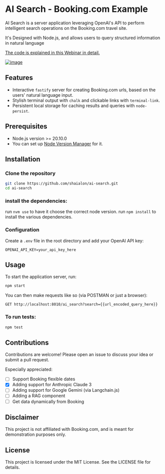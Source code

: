 # AI Search - Booking.com Example

AI Search is a server application leveraging OpenAI's API to perform intelligent search operations on the Booking.com travel site.

It's Designed with Node.js, and allows users to query structured information in natural language

[The code is explained in this Webinar in detail.](https://www.youtube.com/watch?v=NpQJfNXqREA)

[![image](https://github.com/shaialon/ai-search/assets/3126207/e6b4d836-f8a2-42fe-b073-0183683322d3)](https://www.youtube.com/watch?v=NpQJfNXqREA)

## Features

- Interactive `fastify` server for creating Booking.com urls, based on the users' natural language input.
- Stylish terminal output with `chalk` and clickable links with `terminal-link`.
- Persistent local storage for caching results and queries with `node-persist`.

## Prerequisites

- Node.js version >= 20.10.0
- You can set up [Node Version Manager](https://github.com/nvm-sh/nvm) for it.

## Installation

### Clone the repository

```bash
git clone https://github.com/shaialon/ai-search.git
cd ai-search
```

### install the dependencies:

run `nvm use` to have it choose the correct node version. run `npm install` to install the various dependencies.

### Configuration

Create a `.env` file in the root directory and add your OpenAI API key:

```
OPENAI_API_KEY=your_api_key_here
```

## Usage

To start the application server, run:

```bash
npm start
```

You can then make requests like so (via POSTMAN or just a browser):

```
GET http://localhost:8010/ai_search?search={{url_encoded_query_here}}
```

### To run tests:

```bash
npm test
```

## Contributions

Contributions are welcome! Please open an issue to discuss your idea or submit a pull request.

Especially appreciated:

- [ ] Support Booking flexible dates
- [x] Adding support for Anthropic Claude 3
- [ ] Adding support for Google Gemini (via Langchain.js)
- [ ] Adding a RAG component
- [ ] Get data dynamically from Booking

## Disclaimer

This project is not affiliated with Booking.com, and is meant for demonstration purposes only.

## License

This project is licensed under the MIT License. See the LICENSE file for details.
